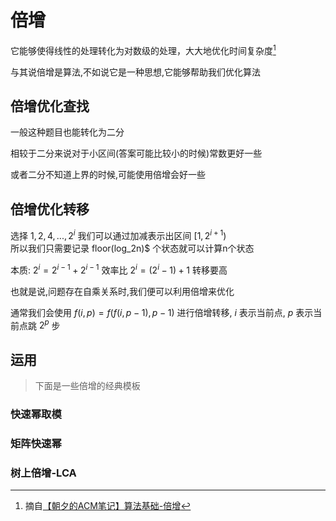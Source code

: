 # 倍增
它能够使得线性的处理转化为对数级的处理，大大地优化时间复杂度[^1]



与其说倍增是算法,不如说它是一种思想,它能够帮助我们优化算法



## 倍增优化查找

一般这种题目也能转化为二分

相较于二分来说对于小区间(答案可能比较小的时候)常数更好一些

或者二分不知道上界的时候,可能使用倍增会好一些

## 倍增优化转移
选择 $1,2,4,...,2^i$ 我们可以通过加减表示出区间 $[1,2^{i+1})$  
所以我们只需要记录 floor(log_2n)$ 个状态就可以计算n个状态

本质: $2^i=2^{i-1}+2^{i-1}$ 效率比 $2^i=(2^i-1)+1$ 转移要高

也就是说,问题存在自乘关系时,我们便可以利用倍增来优化

通常我们会使用 $f(i,p)=f(f(i,p-1),p-1)$ 进行倍增转移, $i$ 表示当前点, $p$ 表示当前点跳 $2^p$ 步

## 运用
> 下面是一些倍增的经典模板

### 快速幂取模

### 矩阵快速幂

### 树上倍增-LCA










[^1]: 摘自[【朝夕的ACM笔记】算法基础-倍增](https://zhuanlan.zhihu.com/p/122413160)
